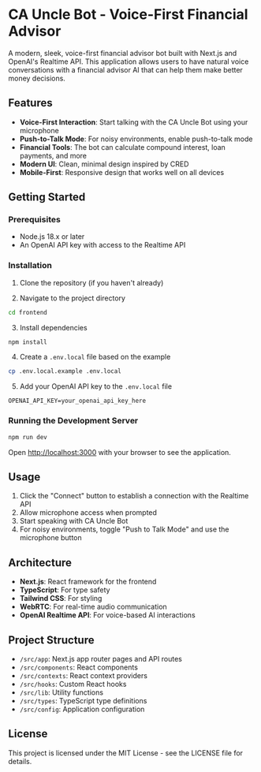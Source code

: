 # CA Uncle Bot - Voice-First Financial Advisor

A modern, sleek, voice-first financial advisor bot built with Next.js and OpenAI's Realtime API. This application allows users to have natural voice conversations with a financial advisor AI that can help them make better money decisions.

## Features

- **Voice-First Interaction**: Start talking with the CA Uncle Bot using your microphone
- **Push-to-Talk Mode**: For noisy environments, enable push-to-talk mode
- **Financial Tools**: The bot can calculate compound interest, loan payments, and more
- **Modern UI**: Clean, minimal design inspired by CRED
- **Mobile-First**: Responsive design that works well on all devices

## Getting Started

### Prerequisites

- Node.js 18.x or later
- An OpenAI API key with access to the Realtime API

### Installation

1. Clone the repository (if you haven't already)

2. Navigate to the project directory
```bash
cd frontend
```

3. Install dependencies
```bash
npm install
```

4. Create a `.env.local` file based on the example
```bash
cp .env.local.example .env.local
```

5. Add your OpenAI API key to the `.env.local` file
```
OPENAI_API_KEY=your_openai_api_key_here
```

### Running the Development Server

```bash
npm run dev
```

Open [http://localhost:3000](http://localhost:3000) with your browser to see the application.

## Usage

1. Click the "Connect" button to establish a connection with the Realtime API
2. Allow microphone access when prompted
3. Start speaking with CA Uncle Bot
4. For noisy environments, toggle "Push to Talk Mode" and use the microphone button

## Architecture

- **Next.js**: React framework for the frontend
- **TypeScript**: For type safety
- **Tailwind CSS**: For styling
- **WebRTC**: For real-time audio communication
- **OpenAI Realtime API**: For voice-based AI interactions

## Project Structure

- `/src/app`: Next.js app router pages and API routes
- `/src/components`: React components
- `/src/contexts`: React context providers
- `/src/hooks`: Custom React hooks
- `/src/lib`: Utility functions
- `/src/types`: TypeScript type definitions
- `/src/config`: Application configuration

## License

This project is licensed under the MIT License - see the LICENSE file for details.
